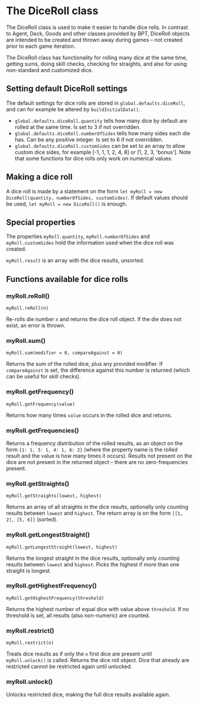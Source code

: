 # The DiceRoll class

The DiceRoll class is used to make it easier to handle dice rolls. In contrast to Agent, Deck, Goods and other classes provided by BPT, DiceRoll objects are intended to be created and thrown away during games – not created prior to each game iteration.

The DiceRoll class has functionality for rolling many dice at the same time, getting sums, doing skill checks, checking for straights, and also for using non-standard and customized dice.

## Setting default DiceRoll settings

The default settings for dice rolls are stored in `global.defaults.diceRoll`, and can for example be altered by `buildInitialData()`.

* `global.defaults.diceRoll.quantity` tells how many dice by default are rolled at the same time. Is set to 3 if not overridden.
* `global.defaults.diceRoll.numberOfSides` tells how many sides each die has. Can be any positive integer. Is set to 6 if not overridden.
* `global.defaults.diceRoll.customSides` can be set to an array to allow custom dice sides, for example [-1, 1, 1, 2, 4, 8] or [1, 2, 3, 'bonus']. Note that some functions for dice rolls only work on numerical values.

## Making a dice roll

A dice roll is made by a statement on the form `let myRoll = new DiceRoll(quantity, numberOfSides, customSides)`. If default values should be used, `let myRoll = new DiceRoll()` is enough.

## Special properties

The properties `myRoll.quantity`, `myRoll.numberOfSides` and `myRoll.customSides` hold the information used when the dice roll was created.

`myRoll.result` is an array with the dice results, unsorted.

## Functions available for dice rolls

### myRoll.reRoll()

`myRoll.reRoll(n)`

Re-rolls die number `n` and returns the dice roll object. If the die does not exist, an error is thrown.

### myRoll.sum()

`myRoll.sum(modifier = 0, compareAgainst = 0)`

Returns the sum of the rolled dice, plus any provided modifier. If `compareAgainst` is set, the difference against this number is returned (which can be useful for skill checks).

### myRoll.getFrequency()

`myRoll.getFrequency(value)`

Returns how many times `value` occurs in the rolled dice and returns.

### myRoll.getFrequencies()

Returns a frequency distribution of the rolled results, as an object on the form `{1: 1, 3: 1, 4: 1, 6: 2}` (where the property name is the rolled result and the value is how many times it occurs). Results not present on the dice are not present in the returned object – there are no zero-frequencies present.

### myRoll.getStraights()

`myRoll.getStraights(lowest, highest)`

Returns an array of all straights in the dice results, optionally only counting results between `lowest` and `highest`. The return array is on the form `[[1, 2], [5, 6]]` (sorted).

### myRoll.getLongestStraight()

`myRoll.getLongestStraight(lowest, highest)`

Returns the longest straight in the dice results, optionally only counting results between `lowest` and `highest`. Picks the highest if more than one straight is longest.

### myRoll.getHighestFrequency()

`myRoll.getHighestFrequency(threshold)`

Returns the highest number of equal dice with value above `threshold`. If no threshold is set, all results (also non-numeric) are counted.

### myRoll.restrict()

`myRoll.restrict(n)`

Treats dice results as if only the `n` first dice are present until `myRoll.unlock()` is called. Returns the dice roll object. Dice that already are restricted cannot be restricted again until unlocked.

### myRoll.unlock()

Unlocks restricted dice, making the full dice results available again.
